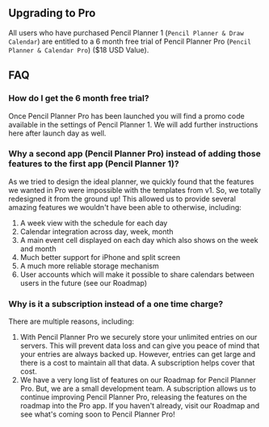 ## Upgrading to Pro

All users who have purchased Pencil Planner 1 (`Pencil Planner & Draw Calendar`) are entitled to a 6 month free trial of Pencil Planner Pro (`Pencil Planner & Calendar Pro`) ($18 USD Value).

## FAQ

### How do I get the 6 month free trial?

Once Pencil Planner Pro has been launched you will find a promo code available in the settings of Pencil Planner 1. We will add further instructions here after launch day as well.

### Why a second app (Pencil Planner Pro) instead of adding those features to the first app (Pencil Planner 1)?

As we tried to design the ideal planner, we quickly found that the features we wanted in Pro were impossible with the templates from v1. So, we totally redesigned it from the ground up! This allowed us to provide several amazing features we wouldn't have been able to otherwise, including:

1. A week view with the schedule for each day
2. Calendar integration across day, week, month
3. A main event cell displayed on each day which also shows on the week and month
4. Much better support for iPhone and split screen
5. A much more reliable storage mechanism 
6. User accounts which will make it possible to share calendars between users in the future (see our Roadmap)

### Why is it a subscription instead of a one time charge?

There are multiple reasons, including:

1. With Pencil Planner Pro we securely store your unlimited entries on our servers. This will prevent data loss and can give you peace of mind that your entries are always backed up. However, entries can get large and there is a cost to maintain all that data. A subscription helps cover that cost.
2. We have a very long list of features on our Roadmap for Pencil Planner Pro. But, we are a small development team. A subscription allows us to continue improving Pencil Planner Pro, releasing the features on the roadmap into the Pro app. If you haven't already, visit our Roadmap and see what's coming soon to Pencil Planner Pro!
